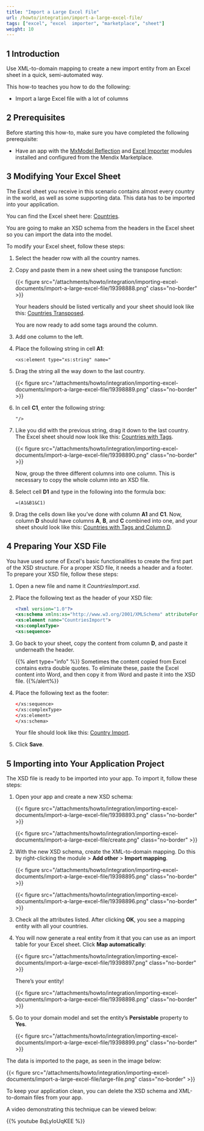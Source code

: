 ```yaml
---
title: "Import a Large Excel File"
url: /howto/integration/import-a-large-excel-file/
tags: ["excel", "excel  importer", "marketplace", "sheet"]
weight: 10
---
```


## 1 Introduction

Use XML-to-domain mapping to create a new import entity from an Excel sheet in a quick, semi-automated way.

This how-to teaches you how to do the following:

* Import a large Excel file with a lot of columns

## 2 Prerequisites

Before starting this how-to, make sure you have completed the following prerequisite:

* Have an app with the [MxModel Reflection](/appstore/modules/model-reflection/) and [Excel Importer](/appstore/modules/excel-importer/) modules installed and configured from the Mendix Marketplace.

## 3 Modifying Your Excel Sheet

The Excel sheet you receive in this scenario contains almost every country in the world, as well as some supporting data. This data has to be imported into your application.

You can find the Excel sheet here: [Countries](/attachments/howto/integration/importing-excel-documents/import-a-large-excel-file/Countries.xlsx).

You are going to make an XSD schema from the headers in the Excel sheet so you can import the data into the model.

To modify your Excel sheet, follow these steps:

1. Select the header row with all the country names.
2. Copy and paste them in a new sheet using the transpose function:

    {{< figure src="/attachments/howto/integration/importing-excel-documents/import-a-large-excel-file/19398888.png" class="no-border" >}}

    Your headers should be listed vertically and your sheet should look like this: [Countries Transposed](/attachments/howto/integration/importing-excel-documents/import-a-large-excel-file/CountriesTransposed.xlsx).

    You are now ready to add some tags around the column.

3. Add one column to the left.
4. Place the following string in cell **A1**:

    ```text {linenos=false}
    <xs:element type="xs:string" name="
    ```

5. Drag the string all the way down to the last country.

    {{< figure src="/attachments/howto/integration/importing-excel-documents/import-a-large-excel-file/19398889.png" class="no-border" >}}

6. In cell **C1**, enter the following string:

    ```text {linenos=false}
    "/>
    ```

7. Like you did with the previous string, drag it down to the last country. The Excel sheet should now look like this: [Countries with Tags](/attachments/howto/integration/importing-excel-documents/import-a-large-excel-file/CountriesWithTags.xlsx).

    {{< figure src="/attachments/howto/integration/importing-excel-documents/import-a-large-excel-file/19398890.png" class="no-border" >}}

    Now, group the three different columns into one column. This is necessary to copy the whole column into an XSD file.

8. Select cell **D1** and type in the following into the formula box: 

    ```text {linenos=false}
    =(A1&B1&C1)
    ```

9. Drag the cells down like you’ve done with column **A1** and **C1**. Now, column **D** should have columns **A**, **B**, and **C** combined into one, and your sheet should look like this: [Countries with Tags and Column D](/attachments/howto/integration/importing-excel-documents/import-a-large-excel-file/CountriesWithTagsAndColumnD.xlsx).

## 4 Preparing Your XSD File

You have used some of Excel's basic functionalities to create the first part of the XSD structure. For a proper XSD file, it needs a header and a footer. To prepare your XSD file, follow these steps:

1. Open a new file and name it *CountriesImport.xsd*.
2. Place the following text as the header of your XSD file:

    ```xsd
    <?xml version="1.0"?>
    <xs:schema xmlns:xs="http://www.w3.org/2001/XMLSchema" attributeFormDefault="unqualified" elementFormDefault="qualified">
    <xs:element name="CountriesImport">
    <xs:complexType>
    <xs:sequence>
    ```

3. Go back to your sheet, copy the content from column **D**, and paste it underneath the header.  

   {{% alert type="info" %}} Sometimes the content copied from Excel contains extra double quotes. To eliminate these, paste the Excel content into Word, and then copy it from Word and paste it into the XSD file. {{%/alert%}}

4. Place the following text as the footer:

    ```xsd
    </xs:sequence>
    </xs:complexType>
    </xs:element>
    </xs:schema>
    ```

    Your file should look like this: [Country Import](/attachments/howto/integration/importing-excel-documents/import-a-large-excel-file/CountryImport.xsd).

5. Click **Save**.

## 5 Importing into Your Application Project

The XSD file is ready to be imported into your app. To import it, follow these steps:

1. Open your app and create a new XSD schema:

    {{< figure src="/attachments/howto/integration/importing-excel-documents/import-a-large-excel-file/19398893.png" class="no-border" >}}

    {{< figure src="/attachments/howto/integration/importing-excel-documents/import-a-large-excel-file/create.png" class="no-border" >}}

2. With the new XSD schema, create the XML-to-domain mapping. Do this by right-clicking the module > **Add other** > **Import mapping**.

    {{< figure src="/attachments/howto/integration/importing-excel-documents/import-a-large-excel-file/19398895.png" class="no-border" >}}

    {{< figure src="/attachments/howto/integration/importing-excel-documents/import-a-large-excel-file/19398896.png" class="no-border" >}}

3. Check all the attributes listed. After clicking **OK**, you see a mapping entity with all your countries.

4. You will now generate a real entity from it that you can use as an import table for your Excel sheet. Click **Map automatically**:

    {{< figure src="/attachments/howto/integration/importing-excel-documents/import-a-large-excel-file/19398897.png" class="no-border" >}}

    There’s your entity!

    {{< figure src="/attachments/howto/integration/importing-excel-documents/import-a-large-excel-file/19398898.png" class="no-border" >}}

5. Go to your domain model and set the entity’s **Persistable** property to **Yes**. 

    {{< figure src="/attachments/howto/integration/importing-excel-documents/import-a-large-excel-file/19398899.png" class="no-border" >}}

The data is imported to the page, as seen in the image below:  

{{< figure src="/attachments/howto/integration/importing-excel-documents/import-a-large-excel-file/large-file.png" class="no-border" >}}

To keep your application clean, you can delete the XSD schema and XML-to-domain files from your app.

A video demonstrating this technique can be viewed below:  

{{% youtube 8qLyIoUqKEE %}}
